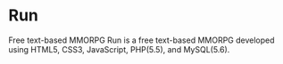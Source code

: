 # Run
Free text-based MMORPG
Run is a free text-based MMORPG developed using HTML5, CSS3, JavaScript, PHP(5.5), and MySQL(5.6).
